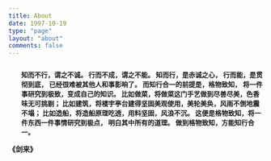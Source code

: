 ```yaml
---
title: About
date: 1997-10-19
type: "page"
layout: "about"
comments: false 
---
```


<p id="about"></p>

<div align="left" class="content" style="font-weight:bold;">
<p style="font-size:13px;margin-top: 5%;margin-left: 5%;">
知而不行，谓之不诚。 
行而不成，谓之不能。
知而行，是赤诚之心，
行而能，是贯彻到底，
已经很难被其他人和事影响了。 
而知行合一的前提是，格物致知，
将一件事研究到极致，变成自己的知识。 
比如做菜，将做菜这门手艺做到尽善尽美，色香味无可挑剔；
比如建筑，将楼宇亭台建得坚固美观使用，美轮美奂，风雨不倒地震不塌；
比如造船，将造船原理吃透，用料坚固，风浪不沉。 
这便是格物致知，将一件东西一件事情研究到极点，
明白其中所有的道理。
做到格物致知，方能知行合一。

《剑来》</p>
</div>

<br>